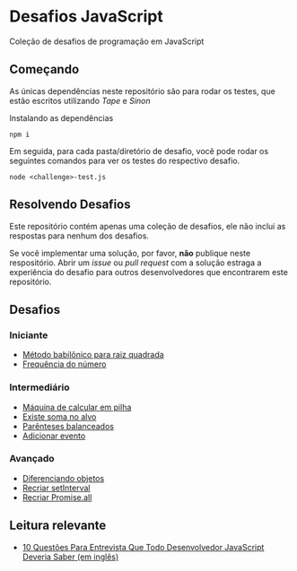 # Desafios JavaScript

Coleção de desafios de programação em JavaScript

## Começando

As únicas dependências neste repositório são para rodar os testes, que estão
escritos utilizando *Tape* e *Sinon*

Instalando as dependências

```
npm i
```

Em seguida, para cada pasta/diretório de desafio, você pode rodar os seguintes
comandos para ver os testes do respectivo desafio.

```
node <challenge>-test.js
```

## Resolvendo Desafios

Este repositório contém apenas uma coleção de desafios, ele não inclui as respostas
para nenhum dos desafios.

Se você implementar uma solução, por favor, **não** publique neste respositório.
Abrir um *issue* ou *pull request* com a solução estraga a experiência do desafio
para outros desenvolvedores que encontrarem este repositório.

## Desafios

### Iniciante

* [Método babilônico para raiz quadrada](/babylonian-method/)
* [Frequência do número](/number-frequency/)

### Intermediário

* [Máquina de calcular em pilha](/stack-machine-calculator/)
* [Existe soma no alvo](/target-sum-exists/)
* [Parênteses balanceados](/balanced-parens/)
* [Adicionar evento](/add-eventing/)

### Avançado

* [Diferenciando objetos](/object-diff/)
* [Recriar setInterval](/setinterval/)
* [Recriar Promise.all](/promise-dot-all/)

## Leitura relevante

* [10 Questões Para Entrevista Que Todo Desenvolvedor JavaScript Deveria Saber (em inglês)][js interview questions article]

[js interview questions article]: https://medium.com/javascript-scene/10-interview-questions-every-javascript-developer-should-know-6fa6bdf5ad95

